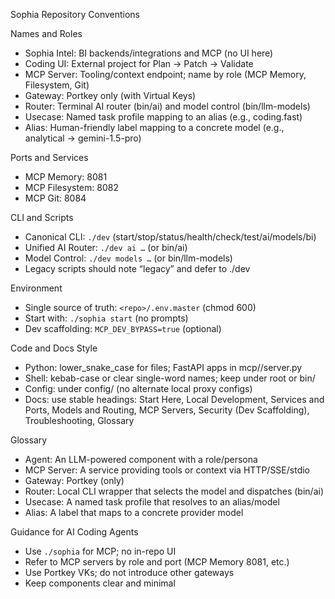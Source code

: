 Sophia Repository Conventions

Names and Roles
- Sophia Intel: BI backends/integrations and MCP (no UI here)
- Coding UI: External project for Plan → Patch → Validate
- MCP Server: Tooling/context endpoint; name by role (MCP Memory, Filesystem, Git)
- Gateway: Portkey only (with Virtual Keys)
- Router: Terminal AI router (bin/ai) and model control (bin/llm-models)
- Usecase: Named task profile mapping to an alias (e.g., coding.fast)
- Alias: Human-friendly label mapping to a concrete model (e.g., analytical → gemini-1.5-pro)

Ports and Services
- MCP Memory: 8081
- MCP Filesystem: 8082
- MCP Git: 8084

CLI and Scripts
- Canonical CLI: `./dev` (start/stop/status/health/check/test/ai/models/bi)
- Unified AI Router: `./dev ai …` (or bin/ai)
- Model Control: `./dev models …` (or bin/llm-models)
- Legacy scripts should note “legacy” and defer to ./dev

Environment
- Single source of truth: `<repo>/.env.master` (chmod 600)
- Start with: `./sophia start` (no prompts)
- Dev scaffolding: `MCP_DEV_BYPASS=true` (optional)

Code and Docs Style
- Python: lower_snake_case for files; FastAPI apps in mcp/<name>/server.py
- Shell: kebab-case or clear single-word names; keep under root or bin/
- Config: under config/ (no alternate local proxy configs)
- Docs: use stable headings: Start Here, Local Development, Services and Ports, Models and Routing, MCP Servers, Security (Dev Scaffolding), Troubleshooting, Glossary

Glossary
- Agent: An LLM-powered component with a role/persona
- MCP Server: A service providing tools or context via HTTP/SSE/stdio
- Gateway: Portkey (only)
- Router: Local CLI wrapper that selects the model and dispatches (bin/ai)
- Usecase: A named task profile that resolves to an alias/model
- Alias: A label that maps to a concrete provider model

Guidance for AI Coding Agents
- Use `./sophia` for MCP; no in-repo UI
- Refer to MCP servers by role and port (MCP Memory 8081, etc.)
- Use Portkey VKs; do not introduce other gateways
- Keep components clear and minimal
